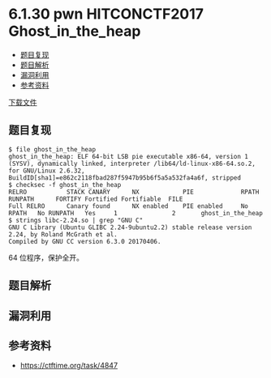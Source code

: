 # 6.1.30 pwn HITCONCTF2017 Ghost_in_the_heap

- [题目复现](#题目复现)
- [题目解析](#题目解析)
- [漏洞利用](#漏洞利用)
- [参考资料](#参考资料)

[下载文件](../src/writeup/6.1.30_pwn_hitconctf2017_ghost_in_the_heap)

## 题目复现

```text
$ file ghost_in_the_heap
ghost_in_the_heap: ELF 64-bit LSB pie executable x86-64, version 1 (SYSV), dynamically linked, interpreter /lib64/ld-linux-x86-64.so.2, for GNU/Linux 2.6.32, BuildID[sha1]=e862c2118fbad287f5947b95b6f5a5a532fa4a6f, stripped
$ checksec -f ghost_in_the_heap
RELRO           STACK CANARY      NX            PIE             RPATH      RUNPATH      FORTIFY Fortified Fortifiable  FILE
Full RELRO      Canary found      NX enabled    PIE enabled     No RPATH   No RUNPATH   Yes     1               2       ghost_in_the_heap
$ strings libc-2.24.so | grep "GNU C"
GNU C Library (Ubuntu GLIBC 2.24-9ubuntu2.2) stable release version 2.24, by Roland McGrath et al.
Compiled by GNU CC version 6.3.0 20170406.
```

64 位程序，保护全开。

## 题目解析

## 漏洞利用

## 参考资料

- <https://ctftime.org/task/4847>
